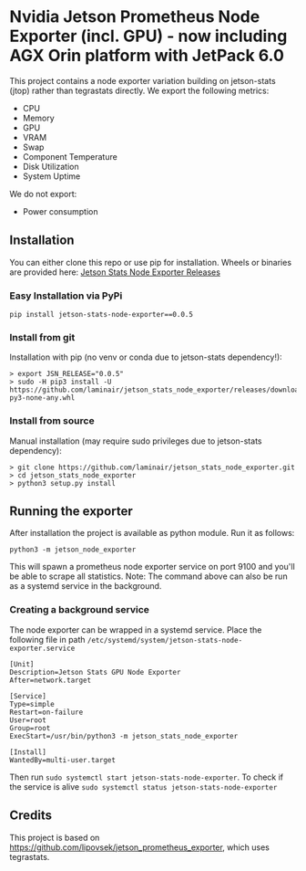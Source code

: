 # Nvidia Jetson Prometheus Node Exporter (incl. GPU) - now including AGX Orin platform with JetPack 6.0

This project contains a node exporter variation building on jetson-stats (jtop) rather than tegrastats directly.
We export the following metrics: 
- CPU
- Memory 
- GPU 
- VRAM
- Swap
- Component Temperature
- Disk Utilization
- System Uptime

We do not export: 
- Power consumption

## Installation
You can either clone this repo or use pip for installation. 
Wheels or binaries are provided here: [Jetson Stats Node Exporter Releases](https://github.com/laminair/jetson_stats_node_exporter/releases)

### Easy Installation via PyPi

```
pip install jetson-stats-node-exporter==0.0.5
```

### Install from git

Installation with pip (no venv or conda due to jetson-stats dependency!): 
```
> export JSN_RELEASE="0.0.5"
> sudo -H pip3 install -U https://github.com/laminair/jetson_stats_node_exporter/releases/download/$JSN_RELEASE/jetson_stats_node_exporter-$JSN_RELEASE-py3-none-any.whl
```

### Install from source
Manual installation (may require sudo privileges due to jetson-stats dependency): 
```
> git clone https://github.com/laminair/jetson_stats_node_exporter.git
> cd jetson_stats_node_exporter
> python3 setup.py install
```

## Running the exporter
After installation the project is available as python module. Run it as follows:
```
python3 -m jetson_node_exporter
```

This will spawn a prometheus node exporter service on port 9100 and you'll be able to scrape all statistics.
Note: The command above can also be run as a systemd service in the background.

### Creating a background service
The node exporter can be wrapped in a systemd service.
Place the following file in path `/etc/systemd/system/jetson-stats-node-exporter.service`

```
[Unit]
Description=Jetson Stats GPU Node Exporter
After=network.target

[Service]
Type=simple
Restart=on-failure
User=root
Group=root
ExecStart=/usr/bin/python3 -m jetson_stats_node_exporter

[Install]
WantedBy=multi-user.target
```

Then run `sudo systemctl start jetson-stats-node-exporter`. 
To check if the service is alive `sudo systemctl status jetson-stats-node-exporter`

## Credits
This project is based on https://github.com/lipovsek/jetson_prometheus_exporter, which uses tegrastats.

